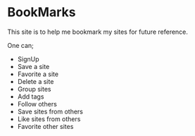 # BookMarks

This site is to help me bookmark my sites for future reference.

One can;

- SignUp
- Save a site
- Favorite a site
- Delete a site
- Group sites
- Add tags
- Follow others
- Save sites from others
- Like sites from others
- Favorite other sites
